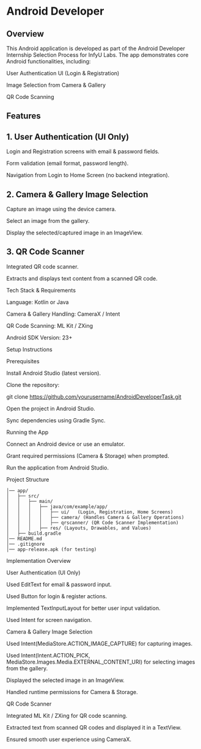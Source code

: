 # Android Developer 

## Overview

This Android application is developed as part of the Android Developer Internship Selection Process for InfyU Labs. The app demonstrates core Android functionalities, including:

User Authentication UI (Login & Registration)

Image Selection from Camera & Gallery

QR Code Scanning

## Features

## 1. User Authentication (UI Only)

Login and Registration screens with email & password fields.

Form validation (email format, password length).

Navigation from Login to Home Screen (no backend integration).

## 2. Camera & Gallery Image Selection

Capture an image using the device camera.

Select an image from the gallery.

Display the selected/captured image in an ImageView.

## 3. QR Code Scanner

Integrated QR code scanner.

Extracts and displays text content from a scanned QR code.

Tech Stack & Requirements

Language: Kotlin or Java

Camera & Gallery Handling: CameraX / Intent

QR Code Scanning: ML Kit / ZXing

Android SDK Version: 23+

Setup Instructions

Prerequisites

Install Android Studio (latest version).

Clone the repository:

git clone https://github.com/yourusername/AndroidDeveloperTask.git

Open the project in Android Studio.

Sync dependencies using Gradle Sync.

Running the App

Connect an Android device or use an emulator.

Grant required permissions (Camera & Storage) when prompted.

Run the application from Android Studio.

Project Structure

```AndroidDeveloperTask/
│── app/
│   ├── src/
│   │   ├── main/
│   │   │   ├── java/com/example/app/
│   │   │   │   ├── ui/   (Login, Registration, Home Screens)
│   │   │   │   ├── camera/ (Handles Camera & Gallery Operations)
│   │   │   │   ├── qrscanner/ (QR Code Scanner Implementation)
│   │   │   ├── res/ (Layouts, Drawables, and Values)
│   ├── build.gradle
│── README.md
│── .gitignore
│── app-release.apk (for testing)
```


 Implementation Overview 

User Authentication (UI Only)

Used EditText for email & password input.

Used Button for login & register actions.

Implemented TextInputLayout for better user input validation.

Used Intent for screen navigation.

Camera & Gallery Image Selection

Used Intent(MediaStore.ACTION_IMAGE_CAPTURE) for capturing images.

Used Intent(Intent.ACTION_PICK, MediaStore.Images.Media.EXTERNAL_CONTENT_URI) for selecting images from the gallery.

Displayed the selected image in an ImageView.

Handled runtime permissions for Camera & Storage.

QR Code Scanner

Integrated ML Kit / ZXing for QR code scanning.

Extracted text from scanned QR codes and displayed it in a TextView.

Ensured smooth user experience using CameraX.

